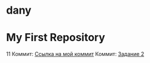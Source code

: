 # dany
# My First Repository
11
Коммит: [Ссылка на мой коммит](https://github.com/dany-fops-28/dany/commit/759e3085150d2396e8a18da370f51e75867b52f3)
Коммит: [Задание 2](https://github.com/dany-fops-28/dany/commit/07c1a1a077985e57ff58a360bac30e66c973e5ba)
